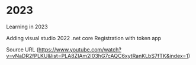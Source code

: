 # 2023
Learning in 2023


Adding visual studio 2022 
.net core Registration with token app

Source URL (https://www.youtube.com/watch?v=vNaDR2fPLKU&list=PLA8ZIAm2I03hG7cAQC6xytRanKLbS7fTK&index=1)
